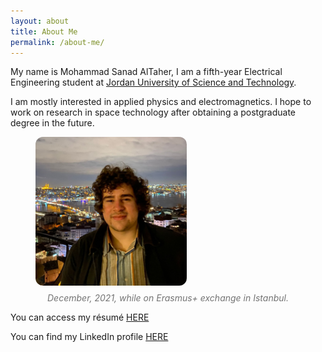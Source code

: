```yaml
---
layout: about
title: About Me
permalink: /about-me/
---
```


My name is Mohammad Sanad AlTaher, I am a fifth-year Electrical Engineering student at [Jordan University of Science and Technology](https://www.just.edu.jo/Pages/Default.aspx).

I am mostly interested in applied physics and electromagnetics. I hope to work on research in space technology after 
obtaining a postgraduate degree in the future.


<figure>
  <img src="/assets/img/selfphoto22.jpeg" height="238px" width="242px" style= "border-radius:12px; margin-left: auto; margin-right: auto;">
  <figcaption style="text-align: center; margin:8px; font-size: 14px; opacity: 0.6"><i>December, 2021, while on Erasmus+ exchange in Istanbul.</i></figcaption>
</figure>

You can access my résumé [HERE](/resume/)

You can find my LinkedIn profile [HERE][linkedin-profile]


[linkedin-profile]:https://www.linkedin.com/in/sanad-altaher-4236a3174/




